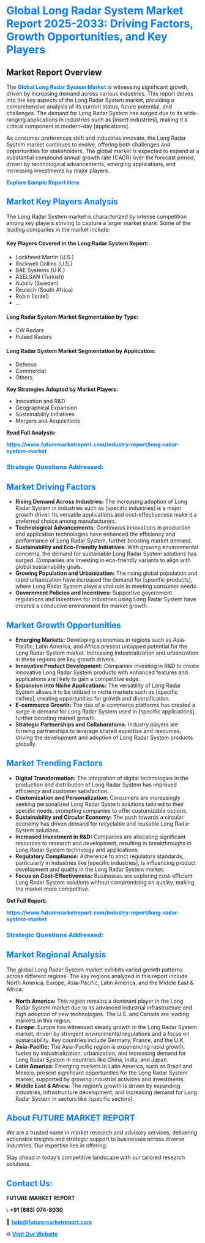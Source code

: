<h1 style="color: #007BFF;">Global Long Radar System Market Report 2025-2033: Driving Factors, Growth Opportunities, and Key Players</h1>

<section id="overview">
<h2>Market Report Overview</h2>
<p>The <a href="https://www.futuremarketreport.com/industry-report/long-radar-system-market" style="color: #007BFF; text-decoration: none;"><strong>Global Long Radar System Market</strong></a> is witnessing significant growth, driven by increasing demand across various industries. This report delves into the key aspects of the Long Radar System market, providing a comprehensive analysis of its current status, future potential, and challenges. The demand for Long Radar System has surged due to its wide-ranging applications in industries such as [insert industries], making it a critical component in modern-day [applications].</p>
<p>As consumer preferences shift and industries innovate, the Long Radar System market continues to evolve, offering both challenges and opportunities for stakeholders. The global market is expected to expand at a substantial compound annual growth rate (CAGR) over the forecast period, driven by technological advancements, emerging applications, and increasing investments by major players.</p>
</section>

<section id="overview">
<p><a href="https://www.futuremarketreport.com/request-sample/reportId=97829" style="color: #007BFF; text-decoration: none;"><strong>Explore Sample Report Here</strong></a></p>
</section>

<section id="key-players">
<h2 style="color: #007BFF;">Market Key Players Analysis</h2>
<p>The Long Radar System market is characterized by intense competition among key players striving to capture a larger market share. Some of the leading companies in the market include:</p>
<h4>Key Players Covered in the Long Radar System Report:</h4>
<ul><li>Lockheed Martin (U.S.)</li><li>Rockwell Collins (U.S.)</li><li>BAE Systems (U.K.)</li><li>ASELSAN (Turkish)</li><li>Autoliv (Sweden)</li><li>Reutech (South Africa)</li><li>Robin (Israel)</li><li>...</li></ul>
<h4>Long Radar System Market Segmentation by Type:</h4>
<ul><li>CW Radars</li><li>Pulsed Radars</li></ul>

<h4>Long Radar System Market Segmentation by Application:</h4>
<ul><li>Defense</li><li>Commercial</li><li>Others</li></ul>
<p><strong>Key Strategies Adopted by Market Players:</strong></p>
<ul>
<li>Innovation and R&D</li>
<li>Geographical Expansion</li>
<li>Sustainability Initiatives</li>
<li>Mergers and Acquisitions</li>
</ul>
</section>

<section>
<p><strong>Read Full Analysis: </strong></p><a href="https://www.futuremarketreport.com/industry-report/long-radar-system-market" style="color: #007BFF; text-decoration: none;"><strong>https://www.futuremarketreport.com/industry-report/long-radar-system-market</strong></a>
<h3 style="color: #007BFF;">Strategic Questions Addressed:</h3>
</section>

<section id="driving-factors">
<h2 style="color: #007BFF;">Market Driving Factors</h2>
<ul>
<li><strong>Rising Demand Across Industries:</strong> The increasing adoption of Long Radar System in industries such as [specific industries] is a major growth driver. Its versatile applications and cost-effectiveness make it a preferred choice among manufacturers.</li>
<li><strong>Technological Advancements:</strong> Continuous innovations in production and application technologies have enhanced the efficiency and performance of Long Radar System, further boosting market demand.</li>
<li><strong>Sustainability and Eco-Friendly Initiatives:</strong> With growing environmental concerns, the demand for sustainable Long Radar System solutions has surged. Companies are investing in eco-friendly variants to align with global sustainability goals.</li>
<li><strong>Growing Population and Urbanization:</strong> The rising global population and rapid urbanization have increased the demand for [specific products], where Long Radar System plays a vital role in meeting consumer needs.</li>
<li><strong>Government Policies and Incentives:</strong> Supportive government regulations and incentives for industries using Long Radar System have created a conducive environment for market growth.</li>
</ul>
</section>

<section id="growth-opportunities">
<h2 style="color: #007BFF;">Market Growth Opportunities</h2>
<ul>
<li><strong>Emerging Markets:</strong> Developing economies in regions such as Asia-Pacific, Latin America, and Africa present untapped potential for the Long Radar System market. Increasing industrialization and urbanization in these regions are key growth drivers.</li>
<li><strong>Innovative Product Development:</strong> Companies investing in R&D to create innovative Long Radar System products with enhanced features and applications are likely to gain a competitive edge.</li>
<li><strong>Expansion into Niche Applications:</strong> The versatility of Long Radar System allows it to be utilized in niche markets such as [specific niches], creating opportunities for growth and diversification.</li>
<li><strong>E-commerce Growth:</strong> The rise of e-commerce platforms has created a surge in demand for Long Radar System used in [specific applications], further boosting market growth.</li>
<li><strong>Strategic Partnerships and Collaborations:</strong> Industry players are forming partnerships to leverage shared expertise and resources, driving the development and adoption of Long Radar System products globally.</li>
</ul>
</section>

<section id="trending-factors">
<h2 style="color: #007BFF;">Market Trending Factors</h2>
<ul>
<li><strong>Digital Transformation:</strong> The integration of digital technologies in the production and distribution of Long Radar System has improved efficiency and customer satisfaction.</li>
<li><strong>Customization and Personalization:</strong> Consumers are increasingly seeking personalized Long Radar System solutions tailored to their specific needs, prompting companies to offer customizable options.</li>
<li><strong>Sustainability and Circular Economy:</strong> The push towards a circular economy has driven demand for recyclable and reusable Long Radar System solutions.</li>
<li><strong>Increased Investment in R&D:</strong> Companies are allocating significant resources to research and development, resulting in breakthroughs in Long Radar System technology and applications.</li>
<li><strong>Regulatory Compliance:</strong> Adherence to strict regulatory standards, particularly in industries like [specific industries], is influencing product development and quality in the Long Radar System market.</li>
<li><strong>Focus on Cost-Effectiveness:</strong> Businesses are exploring cost-efficient Long Radar System solutions without compromising on quality, making the market more competitive.</li>
</ul>
</section>

<section>
<p><strong>Get Full Report: </strong></p><a href="https://www.futuremarketreport.com/industry-report/long-radar-system-market" style="color: #007BFF; text-decoration: none;"><strong>https://www.futuremarketreport.com/industry-report/long-radar-system-market</strong></a>
<h3 style="color: #007BFF;">Strategic Questions Addressed:</h3>
</section>


<section id="regional-analysis">
<h2 style="color: #007BFF;">Market Regional Analysis</h2>
<p>The global Long Radar System market exhibits varied growth patterns across different regions. The key regions analyzed in this report include North America, Europe, Asia-Pacific, Latin America, and the Middle East & Africa:</p>
<ul>
<li><strong>North America:</strong> This region remains a dominant player in the Long Radar System market due to its advanced industrial infrastructure and high adoption of new technologies. The U.S. and Canada are leading markets in this region.</li>
<li><strong>Europe:</strong> Europe has witnessed steady growth in the Long Radar System market, driven by stringent environmental regulations and a focus on sustainability. Key countries include Germany, France, and the U.K.</li>
<li><strong>Asia-Pacific:</strong> The Asia-Pacific region is experiencing rapid growth, fueled by industrialization, urbanization, and increasing demand for Long Radar System in countries like China, India, and Japan.</li>
<li><strong>Latin America:</strong> Emerging markets in Latin America, such as Brazil and Mexico, present significant opportunities for the Long Radar System market, supported by growing industrial activities and investments.</li>
<li><strong>Middle East & Africa:</strong> The region’s growth is driven by expanding industries, infrastructure development, and increasing demand for Long Radar System in sectors like [specific sectors].</li>
</ul>
</section>

<footer>
<h2 style="color: #007BFF;">About FUTURE MARKET REPORT</h2>
<p>We are a trusted name in market research and advisory services, delivering actionable insights and strategic support to businesses across diverse industries. Our expertise lies in offering:</p>

<p>Stay ahead in today’s competitive landscape with our tailored research solutions.</p>

<h2 style="color: #007BFF;">Contact Us:</h2>
<p><strong>FUTURE MARKET REPORT</strong></p>
<p>📞 <strong>+91 (883) 074-8030</strong></p>
<p>📧 <strong><a href="mailto:help@futuremarketreport.com" style="color: #007BFF;">help@futuremarketreport.com</a></strong></p>
<p>🌐 <strong><a href="https://www.futuremarketreport.com/" style="color: #007BFF;">Visit Our Website</a></strong></p>
</footer>